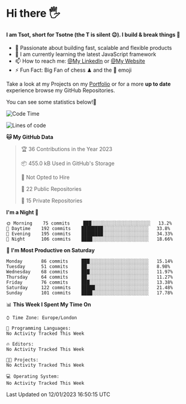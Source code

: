 # Hi there :raised_hand_with_fingers_splayed:
#### I am Tsot, short for Tsotne (the T is silent :wink:). I build & break things :space_invader:
- :telescope: Passionate about building fast, scalable and flexible products
- :seedling: I am currently learning the latest JavaScript framework 
- :mailbox: How to reach me: [@My LinkedIn](https://www.linkedin.com/in/tsotne-gvadzabia/) or [@My Website](https://tsotne.co.uk/contact)
- :zap: Fun Fact: Big Fan of chess ♟ and the 👾 emoji

Take a look at my Projects on my [Portfolio](https://tsotne.co.uk/) or for a more **up to date** experience browse my GitHub Repositories.

You can see some statistics below!:space_invader:
<!--START_SECTION:waka-->
![Code Time](http://img.shields.io/badge/Code%20Time-761%20hrs%202%20mins-blue)

![Lines of code](https://img.shields.io/badge/From%20Hello%20World%20I%27ve%20Written-650%20Thousand%20lines%20of%20code-blue)

**🐱 My GitHub Data** 

> 🏆 36 Contributions in the Year 2023
 > 
> 📦 455.0 kB Used in GitHub's Storage 
 > 
> 🚫 Not Opted to Hire
 > 
> 📜 22 Public Repositories 
 > 
> 🔑 15 Private Repositories  
 > 
**I'm a Night 🦉** 

```text
🌞 Morning    75 commits     ███░░░░░░░░░░░░░░░░░░░░░░   13.2% 
🌆 Daytime    192 commits    ████████░░░░░░░░░░░░░░░░░   33.8% 
🌃 Evening    195 commits    ████████░░░░░░░░░░░░░░░░░   34.33% 
🌙 Night      106 commits    ████░░░░░░░░░░░░░░░░░░░░░   18.66%

```
📅 **I'm Most Productive on Saturday** 

```text
Monday       86 commits     ███░░░░░░░░░░░░░░░░░░░░░░   15.14% 
Tuesday      51 commits     ██░░░░░░░░░░░░░░░░░░░░░░░   8.98% 
Wednesday    68 commits     ███░░░░░░░░░░░░░░░░░░░░░░   11.97% 
Thursday     64 commits     ██░░░░░░░░░░░░░░░░░░░░░░░   11.27% 
Friday       76 commits     ███░░░░░░░░░░░░░░░░░░░░░░   13.38% 
Saturday     122 commits    █████░░░░░░░░░░░░░░░░░░░░   21.48% 
Sunday       101 commits    ████░░░░░░░░░░░░░░░░░░░░░   17.78%

```


📊 **This Week I Spent My Time On** 

```text
⌚︎ Time Zone: Europe/London

💬 Programming Languages: 
No Activity Tracked This Week

🔥 Editors: 
No Activity Tracked This Week

🐱‍💻 Projects: 
No Activity Tracked This Week

💻 Operating System: 
No Activity Tracked This Week

```


 Last Updated on 12/01/2023 16:50:15 UTC
<!--END_SECTION:waka-->

